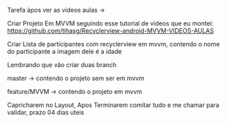Tarefa ápos ver as videos aulas -> 

Criar Projeto Em MVVM seguindo esse tutorial de videos que eu montei: https://github.com/tihasg/Recyclerview-android-MVVM-VIDEOS-AULAS

Criar Lista de participantes com recyclerview em mvvm, contendo o nome do participante a imagem dele é a idade 

Lembrando que vão criar duas branch

master -> contendo o projeto sem ser em mvvm

feature/MVVM -> contendo o projeto em mvvm

Capricharem no Layout, Apos Terminarem comitar tudo e me chamar para validar, prazo 04 dias uteis 
